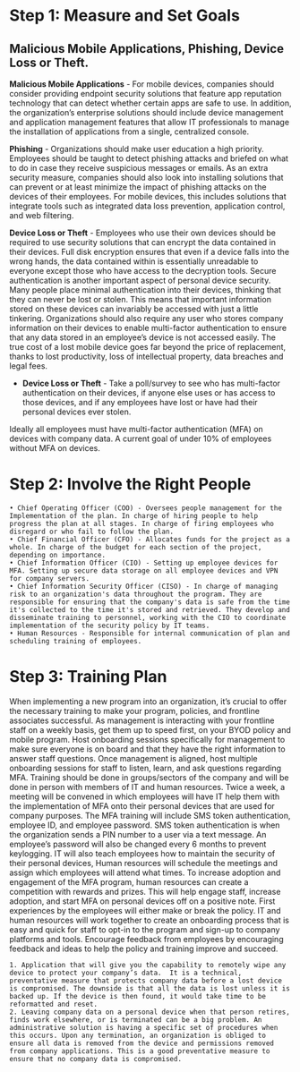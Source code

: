 # Step 1: Measure and Set Goals

## Malicious Mobile Applications, Phishing, Device Loss or Theft.

**Malicious Mobile Applications** - For mobile devices, companies should consider providing endpoint security solutions that feature app reputation technology that can detect whether certain apps are safe to use. In addition, the organization’s enterprise solutions should include device management and application management features that allow IT professionals to manage the installation of applications from a single, centralized console.

**Phishing** - Organizations should make user education a high priority. Employees should be taught to detect phishing attacks and briefed on what to do in case they receive suspicious messages or emails. As an extra security measure, companies should also look into installing solutions that can prevent or at least minimize the impact of phishing attacks on the devices of their employees. For mobile devices, this includes solutions that integrate tools such as integrated data loss prevention, application control, and web filtering.

**Device Loss or Theft** - Employees who use their own devices should be required to use security solutions that can encrypt the data contained in their devices. Full disk encryption ensures that even if a device falls into the wrong hands, the data contained within is essentially unreadable to everyone except those who have access to the decryption tools. Secure authentication is another important aspect of personal device security. Many people place minimal authentication into their devices, thinking that they can never be lost or stolen. This means that important information stored on these devices can invariably be accessed with just a little tinkering. Organizations should also require any user who stores company information on their devices to enable multi-factor authentication to ensure that any data stored in an employee’s device is not accessed easily. The true cost of a lost mobile device goes far beyond the price of replacement, thanks to lost productivity, loss of intellectual property, data breaches and legal fees. 

- **Device Loss or Theft** - Take a poll/survey to see who has multi-factor authentication on their devices, if anyone else uses or has access to those devices, and if any employees have lost or have had their personal devices ever 
stolen.

Ideally all employees must have multi-factor authentication (MFA) on devices with company data. A current goal of under 10% of employees without MFA on devices.


# Step 2: Involve the Right People
    • Chief Operating Officer (COO) - Oversees people management for the Implementation of the plan. In charge of hiring people to help progress the plan at all stages. In charge of firing employees who disregard or who fail to follow the plan.
    • Chief Financial Officer (CFO) - Allocates funds for the project as a whole. In charge of the budget for each section of the project, depending on importance.
    • Chief Information Officer (CIO) - Setting up employee devices for MFA. Setting up secure data storage on all employee devices and VPN for company servers.
    • Chief Information Security Officer (CISO) - In charge of managing risk to an organization's data throughout the program. They are responsible for ensuring that the company's data is safe from the time it's collected to the time it's stored and retrieved. They develop and disseminate training to personnel, working with the CIO to coordinate implementation of the security policy by IT teams.
    • Human Resources - Responsible for internal communication of plan and scheduling training of employees.

# Step 3: Training Plan

When implementing a new program into an organization, it’s crucial to offer the necessary training to make your program, policies, and frontline associates successful. As management is interacting with your frontline staff on a weekly basis, get them up to speed first, on your BYOD policy and mobile program. Host onboarding sessions specifically for management to make sure everyone is on board and that they have the right information to answer staff questions. Once management is aligned, host multiple onboarding sessions for staff to listen, learn, and ask questions regarding MFA. 
Training should be done in groups/sectors of the company and will be done in person with members of IT and human resources. Twice a week, a meeting will be convened in which employees will have IT help them with the implementation of MFA onto their personal devices that are used for company purposes. The MFA training will include SMS token authentication, employee ID, and employee password. SMS token authentication is when the organization sends a PIN number to a user via a text message. An employee’s password will also be changed every 6 months to prevent keylogging. IT will also teach employees how to maintain the security of their personal devices, Human resources will schedule the meetings and assign which employees will attend what times. 
To increase adoption and engagement of the MFA program, human resources can create a competition with rewards and prizes. This will help engage staff, increase adoption, and start MFA on personal devices off on a positive note. First experiences by the employees will either make or break the policy. IT and human resources will work together to create an onboarding process that is easy and quick for staff to opt-in to the program and sign-up to company platforms and tools. Encourage feedback from employees by encouraging feedback and ideas to help the policy and training improve and succeed. 

    1. Application that will give you the capability to remotely wipe any device to protect your company’s data.  It is a technical, preventative measure that protects company data before a lost device is compromised. The downside is that all the data is lost unless it is backed up. If the device is then found, it would take time to be reformatted and reset.
    2. Leaving company data on a personal device when that person retires, finds work elsewhere, or is terminated can be a big problem. An administrative solution is having a specific set of procedures when this occurs. Upon any termination, an organization is obliged to ensure all data is removed from the device and permissions removed from company applications. This is a good preventative measure to ensure that no company data is compromised. 
